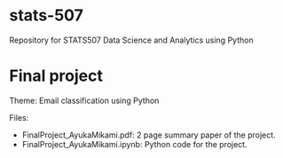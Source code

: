 # stats-507
Repository for STATS507 Data Science and Analytics using Python 

# Final project
Theme: Email classification using Python

Files: 
  - FinalProject_AyukaMikami.pdf: 2 page summary paper of the project.
  - FinalProject_AyukaMikami.ipynb: Python code for the project.
